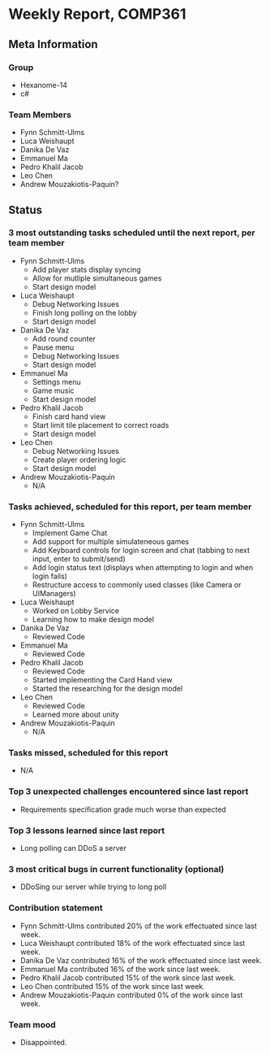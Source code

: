 # Weekly Report, COMP361

## Meta Information

### Group

 * Hexanome-14
 * c#
### Team Members

 * Fynn Schmitt-Ulms
 * Luca Weishaupt
 * Danika De Vaz
 * Emmanuel Ma
 * Pedro Khalil Jacob
 * Leo Chen
 * Andrew Mouzakiotis-Paquin?

## Status

### 3 most outstanding tasks scheduled until the next report, per team member
 * Fynn Schmitt-Ulms
   * Add player stats display syncing
   * Allow for mutliple simultaneous games
   * Start design model
 * Luca Weishaupt
   * Debug Networking Issues
   * Finish long polling on the lobby
   * Start design model
 * Danika De Vaz
   * Add round counter
   * Pause menu
   * Debug Networking Issues
   * Start design model
 * Emmanuel Ma 
   * Settings menu
   * Game music
   * Start design model
 * Pedro Khalil Jacob
   * Finish card hand view
   * Start limit tile placement to correct roads
   * Start design model
 * Leo Chen
   * Debug Networking Issues
   * Create player ordering logic
   * Start design model
 * Andrew Mouzakiotis-Paquin
   * N/A

### Tasks achieved, scheduled for this report, per team member

 * Fynn Schmitt-Ulms
   * Implement Game Chat
   * Add support for multiple simulateneous games
   * Add Keyboard controls for login screen and chat (tabbing to next input, enter to submit/send)
   * Add login status text (displays when attempting to login and when login fails)
   * Restructure access to commonly used classes (like Camera or UIManagers)
 * Luca Weishaupt
   * Worked on Lobby Service
   * Learning how to make design model
 * Danika De Vaz
   * Reviewed Code
 * Emmanuel Ma 
   * Reviewed Code
 * Pedro Khalil Jacob
   * Reviewed Code
   * Started implementing the Card Hand view
   * Started the researching for the design model
 * Leo Chen
   * Reviewed Code
   * Learned more about unity
 * Andrew Mouzakiotis-Paquin
   * N/A

### Tasks missed, scheduled for this report

 * N/A

### Top 3 unexpected challenges encountered since last report

 * Requirements specification grade much worse than expected

### Top 3 lessons learned since last report

 * Long polling can DDoS a server

### 3 most critical bugs in current functionality (optional)

 * DDoSing our server while trying to long poll

### Contribution statement

 * Fynn Schmitt-Ulms contributed 20% of the work effectuated since last week.
 * Luca Weishaupt contributed 18% of the work effectuated since last week.
 * Danika De Vaz contributed 16% of the work effectuated since last week.
 * Emmanuel Ma contributed 16% of the work since last week.
 * Pedro Khalil Jacob contributed 15% of the work since last week.
 * Leo Chen contributed 15% of the work since last week.
 * Andrew Mouzakiotis-Paquin contributed 0% of the work since last week.

### Team mood

 * Disappointed.

